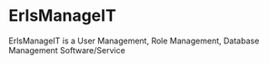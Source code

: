 ErlsManageIT
============

ErlsManageIT is a User Management, Role Management, Database Management Software/Service
